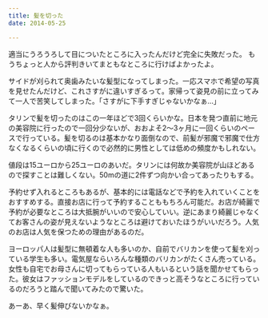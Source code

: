 ```yaml
---
title: 髪を切った
date: 2014-05-25

---
```


適当にうろうろして目についたところに入ったんだけど完全に失敗だった。
もうちょっと人から評判きいてまともなところに行けばよかったよ。

サイドが刈られて奥歯みたいな髪型になってしまった。一応スマホで希望の写真を見せたんだけど、これさすがに違いすぎるって。家帰って姿見の前に立ってみて一人で苦笑してしまった。「さすがに下手すぎじゃないかなぁ…」

タリンで髪を切ったのはこの一年ほどで3回くらいかな。日本を発つ直前に地元の美容院に行ったので一回分少ないが、おおよそ2〜3ヶ月に一回くらいのペースで行っている。髪を切るのは基本かなり面倒なので、前髪が邪魔で邪魔で仕方なくなるくらいの頃に行くので必然的に男性としては低めの頻度かもしれない。

値段は15ユーロから25ユーロのあいだ。タリンには何故か美容院が山ほどあるので探すことは難しくない。50mの道に2件ずつ向かい合ってあったりもする。

予約せず入れるところもあるが、基本的には電話などで予約を入れていくことをおすすめする。直接お店に行って予約することももちろん可能だ。お店が綺麗で予約が必要なところは大抵腕がいいので安心していい。逆にあまり綺麗じゃなくてお客さんの姿が見えないようなところは避けておいたほうがいいだろう。人気のお店は人気を保つための理由があるのだ。

ヨーロッパ人は髪型に無頓着な人も多いのか、自前でバリカンを使って髪を刈っている学生も多い。電気屋ならいろんな種類のバリカンがたくさん売っている。女性も自宅でお母さんに切ってもらっている人もいるという話を聞かせてもらった。彼女はファッションモデルをしているのできっと高そうなところに行っているのだろうと踏んで聞いてみたので驚いた。

あーあ、早く髪伸びないかなぁ。
